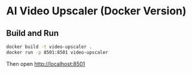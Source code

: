 
# AI Video Upscaler (Docker Version)

## Build and Run

```bash
docker build -t video-upscaler .
docker run -p 8501:8501 video-upscaler
```

Then open [http://localhost:8501](http://localhost:8501)
